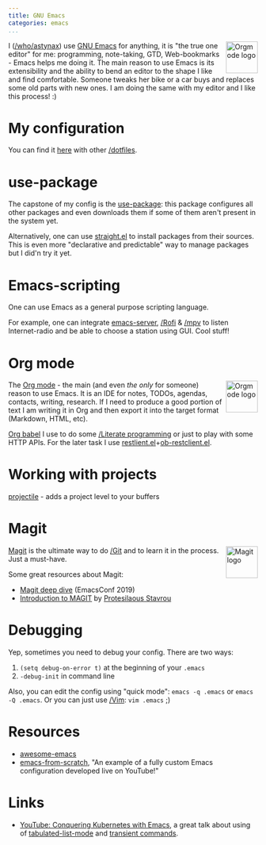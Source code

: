 ```yaml
---
title: GNU Emacs
categories: emacs
...
```


<img src="https://www.gnu.org/software/emacs/images/emacs.png" style="float: right; margin-left: 0.5em; width: 64px;" alt="Orgmode logo">

I ([/who/astynax]()) use [GNU Emacs](https://www.gnu.org/software/emacs/) for anything, it is "the true one editor" for me: programming, note-taking, GTD, Web-bookmarks - Emacs helps me doing it. The main reason to use Emacs is its extensibility and the ability to bend an editor to the shape I like and find comfortable. Someone tweaks her bike or a car buys and replaces some old parts with new ones. I am doing the same with my editor and I like this process! :)

# My configuration

You can find it [here](https://github.com/astynax/dotfiles/blob/master/.emacs) with other [/dotfiles]().

# use-package

The capstone of my config is the [use-package](https://github.com/jwiegley/use-package): this package configures all other packages and even downloads them if some of them aren't present in the system yet.

Alternatively, one can use [straight.el](https://github.com/raxod502/straight.el) to install packages from their sources. This is even more "declarative and predictable" way to manage packages but I did'n  try it yet.

# Emacs-scripting

One can use Emacs as a general purpose scripting language.

For example, one can integrate [emacs-server](https://www.gnu.org/software/emacs/manual/html_node/emacs/Emacs-Server.html), [/Rofi]() & [/mpv]() to listen Internet-radio and be able to choose a station using GUI. Cool stuff!

# Org mode

<img src="https://orgmode.org/resources/img/org-mode-unicorn.svg" style="float: right; margin-left: 0.5em; width: 64px;" alt="Orgmode logo">

The [Org mode](https://orgmode.org/) - the main (and even *the only* for someone) reason to use Emacs. It is an IDE for notes, TODOs, agendas, contacts, writing, research. If I need to produce a good portion of text I am writing it in Org and then export it into the target format (Markdown, HTML, etc).

[Org babel](https://orgmode.org/worg/org-contrib/babel/intro.html) I use to do some [/Literate programming]() or just to play with some HTTP APIs. For the later task I use [restlient.el](https://github.com/pashky/restclient.el)+[ob-restclient.el](https://github.com/alf/ob-restclient.el).

# Working with projects

[projectile](https://docs.projectile.mx) - adds a project level to your buffers

# Magit

<img src="https://magit.vc/assets/magit-400x400px.png" style="float: right; margin-left: 0.5em; width: 64px;" alt="Magit logo">

[Magit](https://magit.vc/) is the ultimate way to do [/Git]() and to learn it in the process. Just a must-have.

Some great resources about Magit:

- [Magit deep dive](https://emacsconf.org/2019/talks/14/) (EmacsConf 2019)
- [Introduction to MAGIT](https://www.youtube.com/embed/2-0OwGTt0dI) by [Protesilaous Stavrou](https://protesilaos.com/)

# Debugging

Yep, sometimes you need to debug your config. There are two ways:

1. `(setq debug-on-error t)` at the beginning of your `.emacs`
2. `-debug-init` in command line

Also, you can edit the config using "quick mode": `emacs -q .emacs` or `emacs -Q .emacs`. Or you can just use [/Vim](): `vim .emacs` ;)

# Resources

- [awesome-emacs](https://github.com/emacs-tw/awesome-emacs)
- [emacs-from-scratch](https://github.com/daviwil/emacs-from-scratch), "An example of a fully custom Emacs configuration developed live on YouTube!"

# Links

- [YouTube: Conquering Kubernetes with Emacs](https://www.youtube.com/watch?v=w3krYEeqnyk), a great talk about using of [tabulated-list-mode](https://www.gnu.org/software/emacs/manual/html_node/elisp/Tabulated-List-Mode.html) and [transient commands](https://github.com/magit/transient).